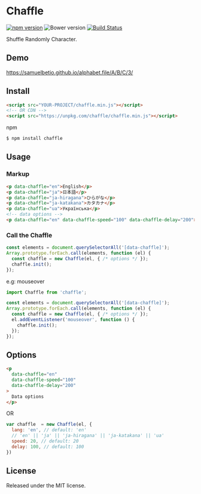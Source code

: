 # Chaffle

[![npm version](https://img.shields.io/npm/v/chaffle.svg?style=flat-square)](https://www.npmjs.com/package/chaffle)
![Bower version](https://img.shields.io/bower/v/chaffle.svg?style=flat-square)
[![Build Status](https://img.shields.io/travis/blivesta/chaffle/master.svg?style=flat-square)](https://travis-ci.org/blivesta/chaffle)


Shuffle Randomly Character.

## Demo

https://samuelbetio.github.io/alphabet.file/A/B/C/3/

## Install

```html
<script src="YOUR-PROJECT/chaffle.min.js"></script>
<!-- OR CDN -->
<script src="https://unpkg.com/chaffle/chaffle.min.js"></script>
```

npm

```html
$ npm install chaffle
```

## Usage

### Markup

```html
<p data-chaffle="en">English</p>
<p data-chaffle="ja">日本語</p>
<p data-chaffle="ja-hiragana">ひらがな</p>
<p data-chaffle="ja-katakana">カタカナ</p>
<p data-chaffle="ua">Українська</p>
<!-- data options -->
<p data-chaffle="en" data-chaffle-speed="100" data-chaffle-delay="200">Data options</p>
```

### Call the Chaffle

```js
const elements = document.querySelectorAll('[data-chaffle]');
Array.prototype.forEach.call(elements, function (el) {
  const chaffle = new Chaffle(el, { /* options */ });
  chaffle.init();
});
```

e.g: mouseover

```js
import Chaffle from 'chaffle';

const elements = document.querySelectorAll('[data-chaffle]');
Array.prototype.forEach.call(elements, function (el) {
  const chaffle = new Chaffle(el, { /* options */ });
  el.addEventListener('mouseover', function () {
    chaffle.init();
  });
});
```

## Options

```html
<p
  data-chaffle="en"
  data-chaffle-speed="100"
  data-chaffle-delay="200"
>
  Data options
</p>
```

OR

```js
var chaffle  = new Chaffle(el, {
  lang: 'en', // default: 'en'
  // 'en' || 'ja' || 'ja-hiragana' || 'ja-katakana' || 'ua'
  speed: 20, // default: 20
  delay: 100, // default: 100
})
```

## License
Released under the MIT license.
